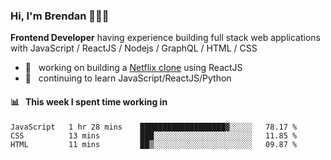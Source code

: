 ### Hi, I'm Brendan 👨🏻‍💻

<b>Frontend Developer</b> having experience building full stack web applications with JavaScript / ReactJS / Nodejs / GraphQL / HTML / CSS</p>

 - 🚀 	&nbsp; working on building a [Netflix clone](https://github.com/brendantfinn/netflix-clone) using ReactJS
 - 🌱 	&nbsp; continuing to learn JavaScript/ReactJS/Python

 
 
#### 📊 	&nbsp; This week I spent time working in
<!--START_SECTION:waka-->
```text
JavaScript   1 hr 28 mins    ███████████████████▓░░░░░   78.17 % 
CSS          13 mins         ███░░░░░░░░░░░░░░░░░░░░░░   11.85 % 
HTML         11 mins         ██▒░░░░░░░░░░░░░░░░░░░░░░   09.87 % 
```
<!--END_SECTION:waka-->
